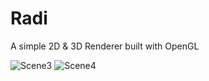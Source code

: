 # Radi
A simple 2D & 3D Renderer built with OpenGL

![Scene3](./Scene3.png)
![Scene4](./Scene4.png)
